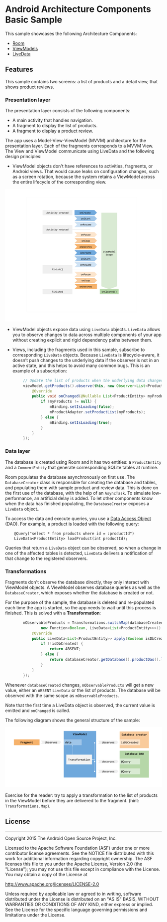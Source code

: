Android Architecture Components Basic Sample
===================================

This sample showcases the following Architecture Components:

* [Room](https://developer.android.com/topic/libraries/architecture/room.html)
* [ViewModels](https://developer.android.com/reference/android/arch/lifecycle/ViewModel.html)
* [LiveData](https://developer.android.com/reference/android/arch/lifecycle/LiveData.html)

## Features

This sample contains two screens: a list of products and a detail view, that shows product reviews.

### Presentation layer

The presentation layer consists of the following components:
 * A main activity that handles navigation.
* A fragment to display the list of products.
* A fragment to display a product review.

The app uses a Model-View-ViewModel (MVVM) architecture for the presentation layer. Each of the fragments corresponds to a MVVM View. The View and ViewModel communicate  using LiveData and the following design principles:

* ViewModel objects don't have references to activities, fragments, or Android views. That would cause leaks on configuration changes, such as a screen rotation, because the system retains a ViewModel across the entire lifecycle of the corresponding view.



![ViewModel Diagram](docs/images/VM_diagram.png?raw=true "ViewModel Diagram")


* ViewModel objects expose data using `LiveData` objects. `LiveData` allows you to observe changes to data across multiple components of your app without creating explicit and rigid dependency paths between them.

* Views, including the fragments used in this sample, subscribe to corresponding `LiveData` objects. Because `LiveData` is lifecycle-aware, it doesn’t push changes to the underlying data if the observer is not in an active state, and this helps to avoid many common bugs. This is an example of a subscription:

```java
        // Update the list of products when the underlying data changes.
        viewModel.getProducts().observe(this, new Observer<List<ProductEntity>>() {
            @Override
            public void onChanged(@Nullable List<ProductEntity> myProducts) {
                if (myProducts != null) {
                    mBinding.setIsLoading(false);
                    mProductAdapter.setProductList(myProducts);
                } else {
                    mBinding.setIsLoading(true);
                }
            }
        });
```

### Data layer

The database is created using Room and it has two entities: a `ProductEntity` and a `CommentEntity` that generate corresponding SQLite tables at runtime.

Room populates the database asynchronously on first use. The `DatabaseCreator` class is responsible for creating the database and tables, and populating them with sample product and review data. This is done on the first use of the database, with the help of an `AsyncTask`. To simulate low-performance, an artificial delay is added. To let other components know when the data has finished populating, the `DatabaseCreator` exposes a `LiveData` object..

To access the data and execute queries, you use a [Data Access Object](https://developer.android.com/topic/libraries/architecture/room.html#daos) (DAO). For example, a product is loaded with the following query:

```
    @Query("select * from products where id = :productId")
    LiveData<ProductEntity> loadProduct(int productId);
```

Queries that return a `LiveData` object can be observed, so when  a change in one of the affected tables is detected, `LiveData` delivers a notification of that change to the registered observers.

### Transformations

Fragments don't observe the database directly, they only interact with ViewModel objects. A ViewModel observes database queries as well as the `DatabaseCreator`, which exposes whether the database is created or not.

For the purpose of the sample, the database is deleted and re-populated each time the app is started, so the app needs to wait until this process is finished. This is solved with a **Transformation**:

```java
        mObservableProducts = Transformations.switchMap(databaseCreated,
                new Function<Boolean, LiveData<List<ProductEntity>>>() {
            @Override
            public LiveData<List<ProductEntity>> apply(Boolean isDbCreated) {
                if (!isDbCreated) {
                    return ABSENT;
                } else {
                    return databaseCreator.getDatabase().productDao().loadAllProducts();
                }
            }
        });
```

Whenever `databaseCreated` changes, `mObservableProducts` will get a new value, either an `ABSENT` `LiveData` or the list of products. The database will be observed with the same scope as `mObservableProducts`.

Note that the first time a LiveData object is observed, the current value is emitted and `onChanged` is called.

The following diagram shows the general structure of the sample:


![ViewModel Subscriptions diagram](docs/images/VM_subscriptions.png?raw=true "ViewModel Subscriptions diagram")

Exercise for the reader: try to apply a transformation to the list of products in the ViewModel
before they are delivered to the fragment. (hint: `Transformations.Map`).

## License
-------

Copyright 2015 The Android Open Source Project, Inc.

Licensed to the Apache Software Foundation (ASF) under one or more contributor
license agreements.  See the NOTICE file distributed with this work for
additional information regarding copyright ownership.  The ASF licenses this
file to you under the Apache License, Version 2.0 (the "License"); you may not
use this file except in compliance with the License.  You may obtain a copy of
the License at

http://www.apache.org/licenses/LICENSE-2.0

Unless required by applicable law or agreed to in writing, software
distributed under the License is distributed on an "AS IS" BASIS, WITHOUT
WARRANTIES OR CONDITIONS OF ANY KIND, either express or implied.  See the
License for the specific language governing permissions and limitations under
the License.



